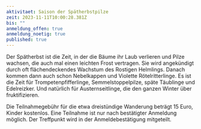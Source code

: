 ```yaml
---
aktivitaet: Saison der Spätherbstpilze
zeit: 2023-11-11T10:00:28.381Z
bis: ""
anmeldung_offen: true
anmeldung_noetig: true
published: true
---
```

Der Spätherbst ist die Zeit, in der die Bäume ihr Laub verlieren und Pilze wachsen, die auch mal einen leichten Frost vertragen. Sie wird angekündigt durch oft flächendeckendes Wachstum des Rostigen Helmlings. Danach kommen dann auch schon Nebelkappen und Violette Rötelritterlinge. Es ist die Zeit für Trompetenpfifferlinge, Semmelstoppelpilze, späte Täublinge und Edelreizker. Und natürlich für Austernseitlinge, die den ganzen Winter über fruktifizieren.

Die Teilnahmegebühr für die etwa dreistündige Wanderung beträgt 15 Euro, Kinder kostenlos. Eine Teilnahme ist nur nach bestätigter Anmeldung möglich. Der Treffpunkt wird in der Anmeldebestätigung mitgeteilt.
